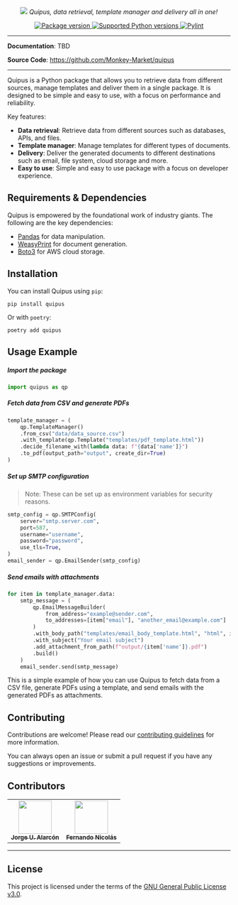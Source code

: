<p align="center">
    <a href="https://pypi.org/project/quipus"><img src="https://i.imgur.com/uSUvgP9.png"></a>
    <em>Quipus, data retrieval, template manager and delivery all in one!</em>
</p>
<p align="center">
    <a href="https://pypi.org/project/quipus" target="_blank">
        <img src="https://img.shields.io/pypi/v/quipus?color=%2334D058&label=pypi%20package" alt="Package version">
    </a>
    <a href="https://pypi.org/project/quipus" target="_blank">
        <img src="https://img.shields.io/pypi/pyversions/quipus.svg?color=%2334D058" alt="Supported Python versions">
    </a>
    <a href="https://github.com/Monkey-Market/quipus/actions/workflows/pylint.yml">
        <img src="https://github.com/Monkey-Market/quipus/actions/workflows/pylint.yml/badge.svg" alt="Pylint">
    </a>
</p>

---

**Documentation**: TBD

**Source Code**: <a href="https://github.com/Monkey-Market/quipus" target="_blank">https://github.com/Monkey-Market/quipus</a>

---

Quipus is a Python package that allows you to retrieve data from different sources, manage templates and deliver them in a single package. It is designed to be simple and easy to use, with a focus on performance and reliability.

Key features:
- **Data retrieval**: Retrieve data from different sources such as databases, APIs, and files.
- **Template manager**: Manage templates for different types of documents.
- **Delivery**: Deliver the generated documents to different destinations such as email, file system, cloud storage and more.
- **Easy to use**: Simple and easy to use package with a focus on developer experience.

## Requirements & Dependencies

Quipus is empowered by the foundational work of industry giants. The following are the key dependencies:

- <a href="https://pandas.pydata.org/" class="external-link" target="_blank">Pandas</a> for data manipulation.
- <a href="https://weasyprint.org/" class="external-link" target="_blank">WeasyPrint</a> for document generation.
- <a href="https://boto3.amazonaws.com/v1/documentation/api/latest/index.html" class="external-link" target="_blank">Boto3</a> for AWS cloud storage.

## Installation

You can install Quipus using `pip`:

```console
pip install quipus
```

Or with `poetry`:
```console
poetry add quipus
```

## Usage Example

##### Import the package
```python
import quipus as qp
```

##### Fetch data from CSV and generate PDFs
```python
template_manager = (
    qp.TemplateManager()
    .from_csv("data/data_source.csv")
    .with_template(qp.Template("templates/pdf_template.html"))
    .decide_filename_with(lambda data: f"{data['name']}")
    .to_pdf(output_path="output", create_dir=True)
)
```

##### Set up SMTP configuration
> Note: These can be set up as environment variables for security reasons.
```python
smtp_config = qp.SMTPConfig(
    server="smtp.server.com",
    port=587,
    username="username",
    password="password",
    use_tls=True,
)
email_sender = qp.EmailSender(smtp_config)
```

##### Send emails with attachments
```python
for item in template_manager.data:
    smtp_message = (
        qp.EmailMessageBuilder(
            from_address="example@sender.com", 
            to_addresses=[item["email"], "another_email@example.com"]
        )
        .with_body_path("templates/email_body_template.html", "html", item)
        .with_subject("Your email subject")
        .add_attachment_from_path(f"output/{item['name']}.pdf")
        .build()
    )
    email_sender.send(smtp_message)
```

This is a simple example of how you can use Quipus to fetch data from a CSV file, generate PDFs using a template, and send emails with the generated PDFs as attachments.

## Contributing

Contributions are welcome! Please read our [contributing guidelines](CONTRIBUTING.md) for more information.

You can always open an issue or submit a pull request if you have any suggestions or improvements.

## Contributors
<table>
  <tr>
    <td align="center" id="j1loop">
      <a href="https://github.com/j1loop/">
        <img src="https://avatars.githubusercontent.com/u/97411958?v=4" width="75px;" alt=""/>
        <br />
        <sub>
          <b>Jorge U. Alarcón</b>
        </sub>
      </a>
      <br />
    </td>
    <td align="center" id="pandasoncode">
      <a href="https://github.com/pandasoncode/">
        <img src="https://avatars.githubusercontent.com/u/110241663?v=4" width="75px;" alt=""/>
        <br />
        <sub>
          <b>Fernando Nicolás</b>
        </sub>
      </a>
      <br />
    </td>
  </tr>
</table>

---

## License

This project is licensed under the terms of the [GNU General Public License v3.0](LICENSE).
